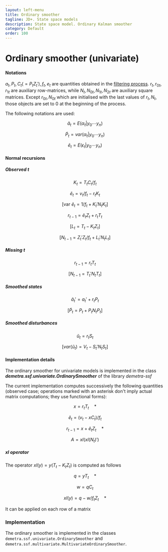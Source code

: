 ```yaml
---
layout: left-menu
title: Ordinary smoother
tagline: JD+. State space models
description: State space model. Ordinary Kalman smoother
category: Default
order: 100
---
```


# Ordinary smoother (univariate)

#### Notations

$a_t, P_t, C_t \left(=P_t Z_t' \right), f_t, e_t$ are quantities obtained in the [filtering process](./ordinaryfilter.html). $r_t, r_{0t}, r_{1t}$ are auxiliary row-matrices, while $N_t,N_{0t},N_{1t}, N_{2t}$
are auxiliary square matrices.
Except $r_{0t},N_{0t}$ which are initialised with the last values of $r_t,N_t$, those objects are set to 0 at the beginning of the process.

The following notations are used: 

$$ \tilde a_t=E\left(\alpha_{t} \vert y_0 \cdots y_{n}\right)$$  

$$ \tilde P_t=var\left(\alpha_{t} \vert y_0 \cdots y_{n}\right)$$  

$$ \tilde e_t=E\left(\epsilon_{t} \vert y_0 \cdots y_{n}\right)$$ 


#### Normal recursions

##### Observed t

$$ K_t = T_t C_t / f_t $$  

$$ \tilde e_t = v_t / f_t - r_t K_t  $$  

$$ \left[\text{var }\tilde e_t = 1/f_t + K_t' N_t K_t \right]$$  

$$ r_{t-1} = \tilde e_t Z_t + r_t T_t $$  

$$ \left[L_t = T_t - K_t Z_t \right]$$  

$$ \left[N_{t-1} = Z_t' Z_t / f_t + L_t' N_t L_t \right]$$  

##### Missing t   

$$ r_{t-1} = r_t T_t $$  

$$ \left[N_{t-1} = T_t' N_t T_t \right]$$  

##### Smoothed states 

$$ \tilde a_t' = a_t' + r_t P_t $$  

$$ \left[\tilde P_t = P_t + P_t N_t P_t \right] $$  

##### Smoothed disturbances

$$ \tilde u_t = r_t S_t $$   

$$ \left[var\left(\tilde u_t \right) = V_t-S_t' N_t S_t \right] $$ 	


#### Implementation details

The ordinary smoother for univariate models is implemented in the class ___demetra.ssf.univariate.OrdinarySmoother___ of the library _demetra-ssf_  

The current implementation computes successively the following quantities (observed case; operations marked with an asterisk don't imply actual matrix computations; they use functional forms):  

$$ x = r_t T_t \quad *$$

$$ \tilde e_t =\left( v_t-x C_t\right)/f_t $$

$$ r_{t-1} = x + \tilde e_t Z_t \quad *$$

$$ A = xl(xl(N_t)') $$

##### xl operator
The operator $xl(y) = y(T_t - K_t Z_t)$ is computed as follows

$$ q = y T_t \quad *$$

$$ w = q C_t $$

$$ xl(y) = q - w/f_t Z_t \quad *$$

It can be applied on each row of a matrix 

### Implementation

The ordinary smoother is implemented in the classes `demetra.ssf.univariate.OrdinarySmoother` and `demetra.ssf.multivariate.MultivariateOrdinarySmoother`.